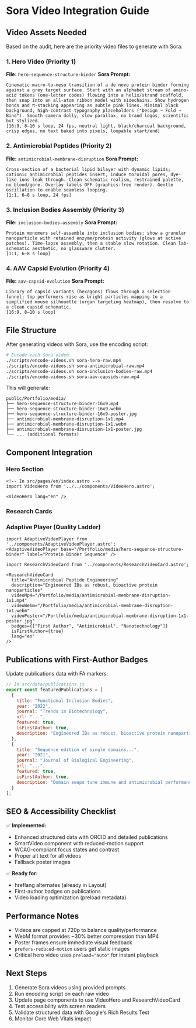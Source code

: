 # Sora Video Integration Guide

## Video Assets Needed

Based on the audit, here are the priority video files to generate with Sora:

### 1. Hero Video (Priority 1)
**File:** `hero-sequence-structure-binder`
**Sora Prompt:**
```
Cinematic macro-to-meso transition of a de novo protein binder forming against a grey target surface. Start with an alphabet stream of amino-acid tokens (one-letter codes) flowing into a helix/strand scaffold, then snap into an all-atom ribbon model with sidechains. Show hydrogen bonds and π-stacking appearing as subtle pink lines. Minimal black background, high-contrast typography placeholders ("Design → Fold → Bind"). Smooth camera dolly, slow parallax, no brand logos, scientific but stylized.
[16:9, 8–10 s loop, 24 fps, neutral light, black/charcoal background, crisp edges, no text baked into pixels, loopable start/end]
```

### 2. Antimicrobial Peptides (Priority 2)
**File:** `antimicrobial-membrane-disruption`
**Sora Prompt:**
```
Cross-section of a bacterial lipid bilayer with dynamic lipids; cationic antimicrobial peptides insert, induce toroidal pores, dye-like ions leak through. Clean schematic realism, restrained palette, no blood/gore. Overlay labels OFF (graphics-free render). Gentle oscillation to enable seamless looping.
[1:1, 6–8 s loop, 24 fps]
```

### 3. Inclusion Bodies Assembly (Priority 3)
**File:** `inclusion-bodies-assembly`
**Sora Prompt:**
```
Protein monomers self-assemble into inclusion bodies; show a granular nanoparticle with retained enzyme/protein activity (glows at active patches). Time-lapse assembly, then a stable slow rotation. Clean lab-schematic aesthetic, no glassware clutter.
[1:1, 6–8 s loop]
```

### 4. AAV Capsid Evolution (Priority 4)
**File:** `aav-capsid-evolution`
**Sora Prompt:**
```
Library of capsid variants (hexagons) flows through a selection funnel; top performers rise as bright particles mapping to a simplified mouse silhouette (organ targeting heatmap), then resolve to a clean capsid schematic.
[16:9, 8–10 s loop]
```

## File Structure

After generating videos with Sora, use the encoding script:

```bash
# Encode each Sora video
./scripts/encode-videos.sh sora-hero-raw.mp4
./scripts/encode-videos.sh sora-antimicrobial-raw.mp4
./scripts/encode-videos.sh sora-inclusion-bodies-raw.mp4
./scripts/encode-videos.sh sora-aav-capsids-raw.mp4
```

This will generate:
```
public/Portfolio/media/
├── hero-sequence-structure-binder-16x9.mp4
├── hero-sequence-structure-binder-16x9.webm
├── hero-sequence-structure-binder-16x9-poster.jpg
├── antimicrobial-membrane-disruption-1x1.mp4
├── antimicrobial-membrane-disruption-1x1.webm
├── antimicrobial-membrane-disruption-1x1-poster.jpg
└── ... (additional formats)
```

## Component Integration

### Hero Section
```astro
<!-- In src/pages/en/index.astro -->
import VideoHero from '../../components/VideoHero.astro';

<VideoHero lang="en" />
```

### Research Cards
### Adaptive Player (Quality Ladder)
```astro
import AdaptiveVideoPlayer from '../components/AdaptiveVideoPlayer.astro';
<AdaptiveVideoPlayer base="/Portfolio/media/hero-sequence-structure-binder" label="Protein Binder Sequence" />
```

```astro
import ResearchVideoCard from '../components/ResearchVideoCard.astro';

<ResearchVideoCard
  title="Antimicrobial Peptide Engineering"
  description="Engineered IBs as robust, bioactive protein nanoparticles"
  videoMp4="/Portfolio/media/antimicrobial-membrane-disruption-1x1.mp4"
  videoWebm="/Portfolio/media/antimicrobial-membrane-disruption-1x1.webm"
  videoPoster="/Portfolio/media/antimicrobial-membrane-disruption-1x1-poster.jpg"
  badges={["First Author", "Antimicrobial", "Nanotechnology"]}
  isFirstAuthor={true}
  lang="en"
/>
```

## Publications with First-Author Badges

Update publications data with FA markers:
```javascript
// In src/data/publications.js
export const featuredPublications = [
  {
    title: "Functional Inclusion Bodies",
    year: "2022", 
    journal: "Trends in Biotechnology",
    url: "...",
    featured: true,
    isFirstAuthor: true,
    description: "Engineered IBs as robust, bioactive protein nanoparticles"
  },
  {
    title: "Sequence edition of single domains...",
    year: "2021",
    journal: "Journal of Biological Engineering", 
    url: "...",
    featured: true,
    isFirstAuthor: true,
    description: "Domain swaps tune immune and antimicrobial performance"
  }
];
```

## SEO & Accessibility Checklist

✅ **Implemented:**
- Enhanced structured data with ORCID and detailed publications
- SmartVideo component with reduced-motion support
- WCAG-compliant focus states and contrast
- Proper alt text for all videos
- Fallback poster images

✅ **Ready for:**
- hreflang alternates (already in Layout)
- First-author badges on publications
- Video loading optimization (preload metadata)

## Performance Notes

- Videos are capped at 720p to balance quality/performance
- WebM format provides ~30% better compression than MP4
- Poster frames ensure immediate visual feedback
- `prefers-reduced-motion` users get static images
- Critical hero video uses `preload="auto"` for instant playback

## Next Steps

1. Generate Sora videos using provided prompts
2. Run encoding script on each raw video
3. Update page components to use VideoHero and ResearchVideoCard
4. Test accessibility with screen readers
5. Validate structured data with Google's Rich Results Test
6. Monitor Core Web Vitals impact
